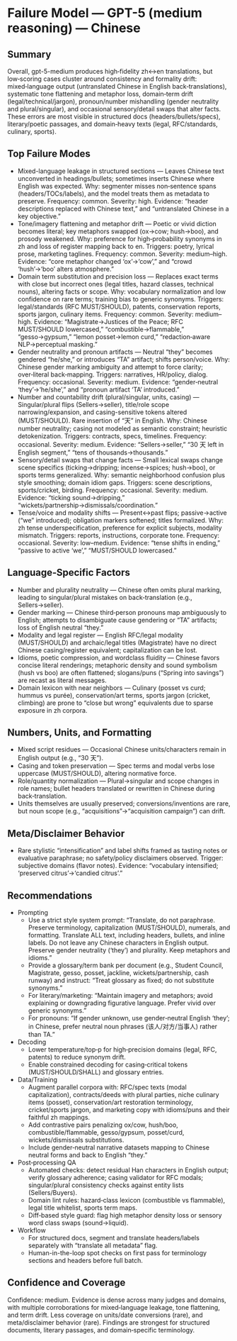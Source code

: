 # Failure Model — GPT-5 (medium reasoning) — Chinese

## Summary
Overall, gpt-5-medium produces high‑fidelity zh↔en translations, but low‑scoring cases cluster around consistency and formality drift: mixed‑language output (untranslated Chinese in English back‑translations), systematic tone flattening and metaphor loss, domain‑term drift (legal/technical/jargon), pronoun/number mishandling (gender neutrality and plural/singular), and occasional sensory/detail swaps that alter facts. These errors are most visible in structured docs (headers/bullets/specs), literary/poetic passages, and domain‑heavy texts (legal, RFC/standards, culinary, sports).

## Top Failure Modes
- Mixed-language leakage in structured sections — Leaves Chinese text unconverted in headings/bullets; sometimes inserts Chinese where English was expected. Why: segmenter misses non‑sentence spans (headers/TOCs/labels), and the model treats them as metadata to preserve. Frequency: common. Severity: high. Evidence: “header descriptions replaced with Chinese text,” and “untranslated Chinese in a key objective.”
- Tone/imagery flattening and metaphor drift — Poetic or vivid diction becomes literal; key metaphors swapped (ox→cow; hush→boo), and prosody weakened. Why: preference for high‑probability synonyms in zh and loss of register mapping back to en. Triggers: poetry, lyrical prose, marketing taglines. Frequency: common. Severity: medium–high. Evidence: “core metaphor changed ‘ox’→‘cow’,” and “crowd ‘hush’→‘boo’ alters atmosphere.”
- Domain term substitution and precision loss — Replaces exact terms with close but incorrect ones (legal titles, hazard classes, technical nouns), altering facts or scope. Why: vocabulary normalization and low confidence on rare terms; training bias to generic synonyms. Triggers: legal/standards (RFC MUST/SHOULD), patents, conservation reports, sports jargon, culinary items. Frequency: common. Severity: medium–high. Evidence: “Magistrate→Justices of the Peace; RFC MUST/SHOULD lowercased,” “combustible→flammable,” “gesso→gypsum,” “lemon posset→lemon curd,” “redaction‑aware NLP→perceptual masking.”
- Gender neutrality and pronoun artifacts — Neutral “they” becomes gendered “he/she,” or introduces “TA” artifact; shifts person/voice. Why: Chinese gender marking ambiguity and attempt to force clarity; over‑literal back‑mapping. Triggers: narratives, HR/policy, dialog. Frequency: occasional. Severity: medium. Evidence: “gender‑neutral ‘they’→‘he/she’,” and “pronoun artifact ‘TA’ introduced.”
- Number and countability drift (plural/singular, units, casing) — Singular/plural flips (Sellers→seller), title/role scope narrowing/expansion, and casing-sensitive tokens altered (MUST/SHOULD). Rare insertion of “天” in English. Why: Chinese number neutrality; casing not modeled as semantic constraint; heuristic detokenization. Triggers: contracts, specs, timelines. Frequency: occasional. Severity: medium. Evidence: “Sellers→seller,” “30 天 left in English segment,” “tens of thousands→thousands.”
- Sensory/detail swaps that change facts — Small lexical swaps change scene specifics (ticking→dripping; incense→spices; hush→boo), or sports terms generalized. Why: semantic neighborhood confusion plus style smoothing; domain idiom gaps. Triggers: scene descriptions, sports/cricket, birding. Frequency: occasional. Severity: medium. Evidence: “ticking sound→dripping,” “wickets/partnership→dismissals/coordination.”
- Tense/voice and modality shifts — Present↔past flips; passive→active (“we” introduced); obligation markers softened; titles formalized. Why: zh tense underspecification, preference for explicit subjects, modality mismatch. Triggers: reports, instructions, corporate tone. Frequency: occasional. Severity: low–medium. Evidence: “tense shifts in ending,” “passive to active ‘we’,” “MUST/SHOULD lowercased.”

## Language‑Specific Factors
- Number and plurality neutrality — Chinese often omits plural marking, leading to singular/plural mistakes on back‑translation (e.g., Sellers→seller).
- Gender marking — Chinese third‑person pronouns map ambiguously to English; attempts to disambiguate cause gendering or “TA” artifacts; loss of English neutral “they.”
- Modality and legal register — English RFC/legal modality (MUST/SHOULD) and archaic/legal titles (Magistrate) have no direct Chinese casing/register equivalent; capitalization can be lost.
- Idioms, poetic compression, and wordclass fluidity — Chinese favors concise literal renderings; metaphoric density and sound symbolism (hush vs boo) are often flattened; slogans/puns (“Spring into savings”) are recast as literal messages.
- Domain lexicon with near neighbors — Culinary (posset vs curd; hummus vs purée), conservation/art terms, sports jargon (cricket, climbing) are prone to “close but wrong” equivalents due to sparse exposure in zh corpora.

## Numbers, Units, and Formatting
- Mixed script residues — Occasional Chinese units/characters remain in English output (e.g., “30 天”).
- Casing and token preservation — Spec terms and modal verbs lose uppercase (MUST/SHOULD), altering normative force.
- Role/quantity normalization — Plural→singular and scope changes in role names; bullet headers translated or rewritten in Chinese during back‑translation.
- Units themselves are usually preserved; conversions/inventions are rare, but noun scope (e.g., “acquisitions”→“acquisition campaign”) can drift.

## Meta/Disclaimer Behavior
- Rare stylistic “intensification” and label shifts framed as tasting notes or evaluative paraphrase; no safety/policy disclaimers observed. Trigger: subjective domains (flavor notes). Evidence: “vocabulary intensified; ‘preserved citrus’→‘candied citrus’.”

## Recommendations
- Prompting
  - Use a strict style system prompt: “Translate, do not paraphrase. Preserve terminology, capitalization (MUST/SHOULD), numerals, and formatting. Translate ALL text, including headers, bullets, and inline labels. Do not leave any Chinese characters in English output. Preserve gender neutrality (‘they’) and plurality. Keep metaphors and idioms.”
  - Provide a glossary/term bank per document (e.g., Student Council, Magistrate, gesso, posset, jackline, wickets/partnership, cash runway) and instruct: “Treat glossary as fixed; do not substitute synonyms.”
  - For literary/marketing: “Maintain imagery and metaphors; avoid explaining or downgrading figurative language. Prefer vivid over generic synonyms.”
  - For pronouns: “If gender unknown, use gender‑neutral English ‘they’; in Chinese, prefer neutral noun phrases (该人/对方/当事人) rather than TA.”
- Decoding
  - Lower temperature/top‑p for high‑precision domains (legal, RFC, patents) to reduce synonym drift.
  - Enable constrained decoding for casing‑critical tokens (MUST/SHOULD/SHALL) and glossary entries.
- Data/Training
  - Augment parallel corpora with: RFC/spec texts (modal capitalization), contracts/deeds with plural parties, niche culinary items (posset), conservation/art restoration terminology, cricket/sports jargon, and marketing copy with idioms/puns and their faithful zh mappings.
  - Add contrastive pairs penalizing ox/cow, hush/boo, combustible/flammable, gesso/gypsum, posset/curd, wickets/dismissals substitutions.
  - Include gender‑neutral narrative datasets mapping to Chinese neutral forms and back to English “they.”
- Post‑processing QA
  - Automated checks: detect residual Han characters in English output; verify glossary adherence; casing validator for RFC modals; singular/plural consistency checks against entity lists (Sellers/Buyers).
  - Domain lint rules: hazard‑class lexicon (combustible vs flammable), legal title whitelist, sports term maps.
  - Diff‑based style guard: flag high metaphor density loss or sensory word class swaps (sound→liquid).
- Workflow
  - For structured docs, segment and translate headers/labels separately with “translate all metadata” flag.
  - Human-in-the-loop spot checks on first pass for terminology sections and headers before full batch.

## Confidence and Coverage
Confidence: medium. Evidence is dense across many judges and domains, with multiple corroborations for mixed‑language leakage, tone flattening, and term drift. Less coverage on units/date conversions (rare), and meta/disclaimer behavior (rare). Findings are strongest for structured documents, literary passages, and domain‑specific terminology.